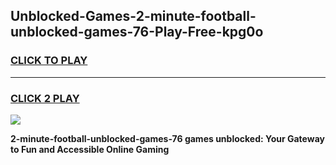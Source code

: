
## Unblocked-Games-2-minute-football-unblocked-games-76-Play-Free-kpg0o
<h3>
<a href="https://premium76.site?title=2-minute-football-unblocked-games-76&ref=22A">CLICK TO PLAY</a></h3>
<hr>

<h3>
<a href="https://premium76.site?title=2-minute-football-unblocked-games-76&ref=22A">CLICK 2 PLAY</a>
  
</h3>

<a href="https://premium76.site?title=2-minute-football-unblocked-games-76&ref=22A"><img src="https://clearcache.store/games.png"></a>


**2-minute-football-unblocked-games-76 games unblocked: Your Gateway to Fun and Accessible Online Gaming**
